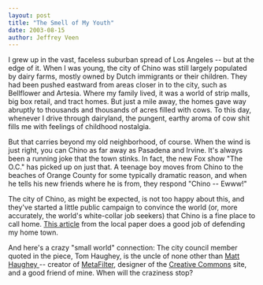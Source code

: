 ```yaml
---
layout: post
title: "The Smell of My Youth"
date: 2003-08-15
author: Jeffrey Veen
---
```

I grew up in the vast, faceless suburban spread of Los Angeles -- but at the edge of it. When I was young, the city of Chino was still largely populated by dairy farms, mostly owned by Dutch immigrants or their children. They had been pushed eastward from areas closer in to the city, such as Bellflower and Artesia. Where my family lived, it was a world of strip malls, big box retail, and tract homes. But just a mile away, the homes gave way abruptly to thousands and thousands of acres filled with cows. To this day, whenever I drive through dairyland, the pungent, earthy aroma of cow shit fills me with feelings of childhood nostalgia.

But that  carries beyond my old neighborhood, of course. When the wind is just right, you can  Chino as far away as Pasadena and Irvine. It's always been a running joke that the town stinks. In fact, the new Fox show "The O.C." has picked up on just that. A teenage boy moves from Chino to the beaches of Orange County for some typically dramatic reason, and when he tells his new friends where he is from, they respond "Chino -- Ewww!"

The city of Chino, as might be expected, is not too happy about this, and they've started a little public campaign to convince the world (or, more accurately, the world's white-collar job seekers) that Chino is a fine place to call home. <a href="http://www.dailybulletin.com/Stories/0,1413,203%257E21481%257E1565085,00.html">This article</a> from the local paper does a good job of defending my home town.

And here's a crazy "small world" connection: The city council member quoted in the piece, Tom Haughey, is the uncle of none other than <a href="http://a.wholelottanothing.org/">Matt Haughey </a>-- creator of <a href="http://www.metafilter.com/">MetaFilter</a>, designer of the <a href="http://www.creativecommons/">Creative Commons</a> site, and a good friend of mine. When will the craziness stop?

